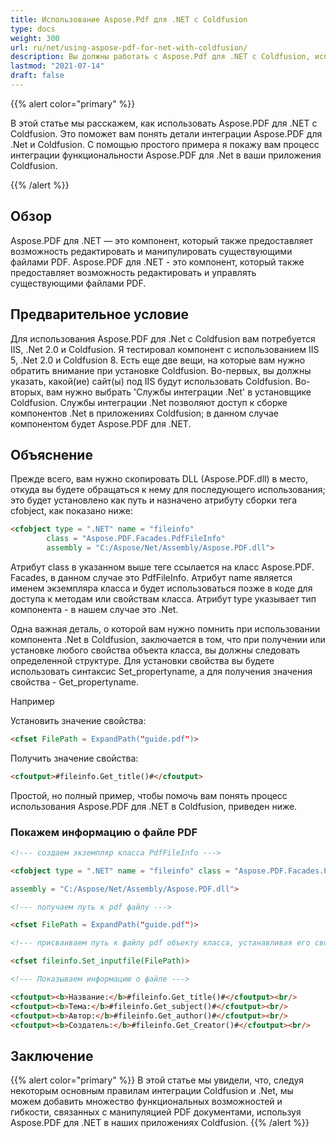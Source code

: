```yaml
---
title: Использование Aspose.Pdf для .NET с Coldfusion
type: docs
weight: 300
url: ru/net/using-aspose-pdf-for-net-with-coldfusion/
description: Вы должны работать с Aspose.Pdf для .NET с Coldfusion, используя класс PdfFileInfo
lastmod: "2021-07-14"
draft: false
---
```


{{% alert color="primary" %}}

В этой статье мы расскажем, как использовать Aspose.PDF для .NET с Coldfusion. Это поможет вам понять детали интеграции Aspose.PDF для .Net и Coldfusion. С помощью простого примера я покажу вам процесс интеграции функциональности Aspose.PDF для .Net в ваши приложения Coldfusion.

{{% /alert %}}

## Обзор

Aspose.PDF для .NET — это компонент, который также предоставляет возможность редактировать и манипулировать существующими файлами PDF.
Aspose.PDF для .NET - это компонент, который также предоставляет возможность редактировать и управлять существующими файлами PDF.

## Предварительное условие

Для использования Aspose.PDF для .Net с Coldfusion вам потребуется IIS, .Net 2.0 и Coldfusion. Я тестировал компонент с использованием IIS 5, .Net 2.0 и Coldfusion 8. Есть еще две вещи, на которые вам нужно обратить внимание при установке Coldfusion. Во-первых, вы должны указать, какой(ие) сайт(ы) под IIS будут использовать Coldfusion. Во-вторых, вам нужно выбрать 'Службы интеграции .Net' в установщике Coldfusion. Службы интеграции .Net позволяют доступ к сборке компонентов .Net в приложениях Coldfusion; в данном случае компонентом будет Aspose.PDF для .NET.

## Объяснение

Прежде всего, вам нужно скопировать DLL (Aspose.PDF.dll) в место, откуда вы будете обращаться к нему для последующего использования; это будет установлено как путь и назначено атрибуту сборки тега cfobject, как показано ниже:

```html
<cfobject type = ".NET" name = "fileinfo" 
        class = "Aspose.PDF.Facades.PdfFileInfo" 
        assembly = "C:/Aspose/Net/Assembly/Aspose.PDF.dll">
```
Атрибут class в указанном выше теге ссылается на класс Aspose.PDF. Facades, в данном случае это PdfFileInfo. Атрибут name является именем экземпляра класса и будет использоваться позже в коде для доступа к методам или свойствам класса. Атрибут type указывает тип компонента - в нашем случае это .Net.

Одна важная деталь, о которой вам нужно помнить при использовании компонента .Net в Coldfusion, заключается в том, что при получении или установке любого свойства объекта класса, вы должны следовать определенной структуре. Для установки свойства вы будете использовать синтаксис Set_propertyname, а для получения значения свойства - Get_propertyname.

Например

Установить значение свойства:

```html
<cfset FilePath = ExpandPath("guide.pdf")>
```

Получить значение свойства:

```html
<cfoutput>#fileinfo.Get_title()#</cfoutput>
```

Простой, но полный пример, чтобы помочь вам понять процесс использования Aspose.PDF для .NET в Coldfusion, приведен ниже.

### Покажем информацию о файле PDF

```html
<!--- создаем экземпляр класса PdfFileInfo --->

<cfobject type = ".NET" name = "fileinfo" class = "Aspose.PDF.Facades.PdfFileInfo"

assembly = "C:/Aspose/Net/Assembly/Aspose.PDF.dll">

<!--- получаем путь к pdf файлу --->

<cfset FilePath = ExpandPath("guide.pdf")>

<!--- присваиваем путь к файлу pdf объекту класса, устанавливая его свойство inputfile --->

<cfset fileinfo.Set_inputfile(FilePath)>

<!--- Показываем информацию о файле --->

<cfoutput><b>Название:</b>#fileinfo.Get_title()#</cfoutput><br/>
<cfoutput><b>Тема:</b>#fileinfo.Get_subject()#</cfoutput><br/>
<cfoutput><b>Автор:</b>#fileinfo.Get_author()#</cfoutput><br/>
<cfoutput><b>Создатель:</b>#fileinfo.Get_Creator()#</cfoutput><br/>

```
## Заключение

{{% alert color="primary" %}}
В этой статье мы увидели, что, следуя некоторым основным правилам интеграции Coldfusion и .Net, мы можем добавить множество функциональных возможностей и гибкости, связанных с манипуляцией PDF документами, используя Aspose.PDF для .NET в наших приложениях Coldfusion.
{{% /alert %}}

